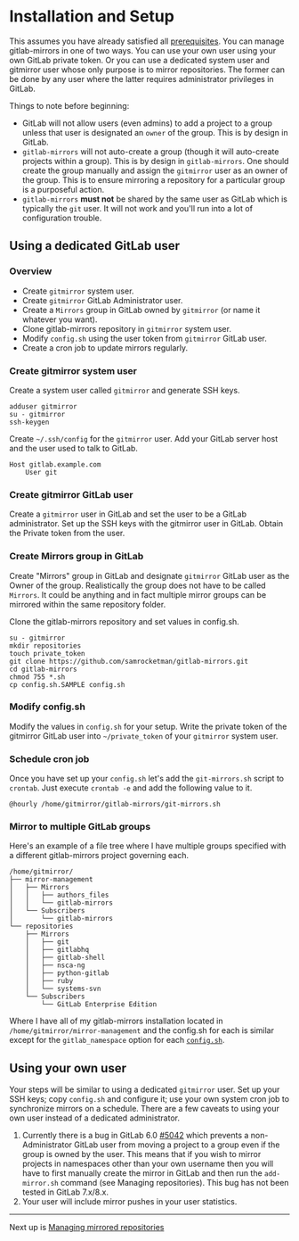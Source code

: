 # Installation and Setup

This assumes you have already satisfied all [prerequisites](prerequisites.md).
You can manage gitlab-mirrors in one of two ways.  You can use your own user
using your own GitLab private token.  Or you can use a dedicated system user and
gitmirror user whose only purpose is to mirror repositories.  The former can be
done by any user where the latter requires administrator privileges in GitLab.

Things to note before beginning:

* GitLab will not allow users (even admins) to add a project to a group unless
  that user is designated an `owner` of the group.  This is by design in GitLab.
* `gitlab-mirrors` will not auto-create a group (though it will auto-create
  projects within a group).  This is by design in `gitlab-mirrors`.  One should
  create the group manually and assign the `gitmirror` user as an owner of the
  group.  This is to ensure mirroring a repository for a particular group is a
  purposeful action.
* `gitlab-mirrors` **must not** be shared by the same user as GitLab which is
  typically the `git` user.  It will not work and you'll run into a lot of
  configuration trouble.

## Using a dedicated GitLab user

### Overview

* Create `gitmirror` system user.
* Create `gitmirror` GitLab Administrator user.
* Create a `Mirrors` group in GitLab owned by `gitmirror` (or name it whatever
  you want).
* Clone gitlab-mirrors repository in `gitmirror` system user.
* Modify `config.sh` using the user token from `gitmirror` GitLab user.
* Create a cron job to update mirrors regularly.

### Create gitmirror system user

Create a system user called `gitmirror` and generate SSH keys.

    adduser gitmirror
    su - gitmirror
    ssh-keygen

Create `~/.ssh/config` for the `gitmirror` user.  Add your GitLab server host
and the user used to talk to GitLab.

    Host gitlab.example.com
        User git

### Create gitmirror GitLab user

Create a `gitmirror` user in GitLab and set the user to be a GitLab
administrator.  Set up the SSH keys with the gitmirror user in GitLab.  Obtain
the Private token from the user.

### Create Mirrors group in GitLab

Create "Mirrors" group in GitLab and designate `gitmirror` GitLab user as the
Owner of the group.  Realistically the group does not have to be called
`Mirrors`.  It could be anything and in fact multiple mirror groups can be
mirrored within the same repository folder.

Clone the gitlab-mirrors repository and set values in config.sh.

    su - gitmirror
    mkdir repositories
    touch private_token
    git clone https://github.com/samrocketman/gitlab-mirrors.git
    cd gitlab-mirrors
    chmod 755 *.sh
    cp config.sh.SAMPLE config.sh

### Modify config.sh

Modify the values in `config.sh` for your setup.
Write the private token of the gitmirror GitLab user into `~/private_token` of
your `gitmirror` system user.

### Schedule cron job

Once you have set up your `config.sh` let's add the `git-mirrors.sh` script to
`crontab`.  Just execute `crontab -e` and add the following value to it.

    @hourly /home/gitmirror/gitlab-mirrors/git-mirrors.sh

### Mirror to multiple GitLab groups

Here's an example of a file tree where I have multiple groups specified with a
different gitlab-mirrors project governing each.

```
/home/gitmirror/
├── mirror-management
│   ├── Mirrors
│   │   ├── authors_files
│   │   └── gitlab-mirrors
│   └── Subscribers
│       └── gitlab-mirrors
└── repositories
    ├── Mirrors
    │   ├── git
    │   ├── gitlabhq
    │   ├── gitlab-shell
    │   ├── nsca-ng
    │   ├── python-gitlab
    │   ├── ruby
    │   └── systems-svn
    └── Subscribers
        └── GitLab Enterprise Edition
```

Where I have all of my gitlab-mirrors installation located in
`/home/gitmirror/mirror-management` and the config.sh for each is similar except
for the `gitlab_namespace` option for each [`config.sh`](../config.sh.SAMPLE).

## Using your own user

Your steps will be similar to using a dedicated `gitmirror` user.  Set up your
SSH keys; copy `config.sh` and configure it; use your own system cron job to
synchronize mirrors on a schedule.  There are a few caveats to using your own
user instead of a dedicated administrator.

1. Currently there is a bug in GitLab 6.0 [#5042][1] which prevents a
   non-Administrator GitLab user from moving a project to a group even if the
   group is owned by the user.  This means that if you wish to mirror projects
   in namespaces other than your own username then you will have to first
   manually create the mirror in GitLab and then run the `add-mirror.sh` command
   (see Managing repositories).  This bug has not been tested in GitLab 7.x/8.x.
2. Your user will include mirror pushes in your user statistics.

---
Next up is [Managing mirrored repositories](management.md)

[1]: https://github.com/gitlabhq/gitlabhq/issues/5042
